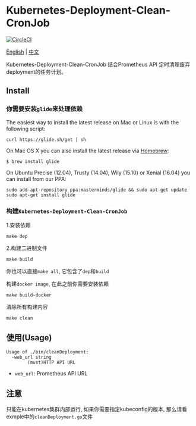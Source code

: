 # Kubernetes-Deployment-Clean-CronJob

[![CircleCI](https://circleci.com/gh/BigbigY/kubernetes-deployment-clean-cronjob.svg?style=shield)](https://circleci.com/gh/BigbigY/kubernetes-deployment-clean-cronjob)

[English](https://github.com/BigbigY/kubernetes-deployment-clean-cronjob/blob/master/README_EN.md) | [中文](https://github.com/BigbigY/kubernetes-deployment-clean-cronjob/blob/master/README.md)

Kubernetes-Deployment-Clean-CronJob 结合Prometheus API 定时清理废弃deployment的任务计划。


## Install

### 你需要安装`glide`来处理依赖

The easiest way to install the latest release on Mac or Linux is with the following script:
```
curl https://glide.sh/get | sh
```
On Mac OS X you can also install the latest release via [Homebrew](https://github.com/Homebrew/homebrew):
```
$ brew install glide
```
On Ubuntu Precise (12.04), Trusty (14.04), Wily (15.10) or Xenial (16.04) you can install from our PPA:
```
sudo add-apt-repository ppa:masterminds/glide && sudo apt-get update
sudo apt-get install glide
```

### 构建`Kubernetes-Deployment-Clean-CronJob`

1.安装依赖
```
make dep
```
2.构建二进制文件
```
make build
```
你也可以直接`make all`, 它包含了`dep`和`build`

构建`docker image`, 在此之前你需要安装依赖
```
make build-docker
```
清除所有构建内容
```
make clean
```

## 使用(Usage)
```
Usage of ./bin/cleanDeployment:
  -web_url string
        (must)HTTP API URL
```
- `web_url`: Prometheus API URL

## 注意

只能在kubernetes集群内部运行, 如果你需要指定kubeconfig的版本, 那么请看exmple中的`cleanDeployment.go`文件